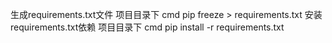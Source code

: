 生成requirements.txt文件
项目目录下  cmd 
pip freeze > requirements.txt
安装requirements.txt依赖
项目目录下  cmd 
pip install -r requirements.txt